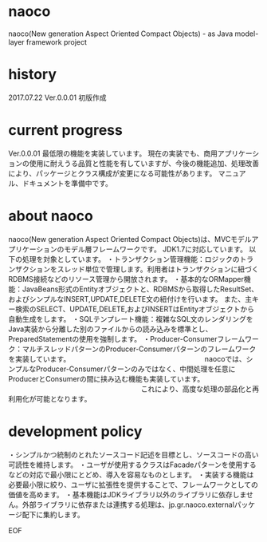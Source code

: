# naoco
naoco(New generation Aspect Oriented Compact Objects) - as Java model-layer framework project

# history
2017.07.22 Ver.0.0.01 初版作成

# current progress
Ver.0.0.01
最低限の機能を実装しています。
現在の実装でも、商用アプリケーションの使用に耐えうる品質と性能を有していますが、今後の機能追加、処理改善により、パッケージとクラス構成が変更になる可能性があります。
マニュアル、ドキュメントを準備中です。

# about naoco
naoco(New generation Aspect Oriented Compact Objects)は、MVCモデルアプリケーションのモデル層フレームワークです。
JDK1.7に対応しています。
以下の処理を対象としています。
・トランザクション管理機能：ロジックのトランザクションをスレッド単位で管理します。利用者はトランザクションに紐づくRDBMS接続などのリソース管理から開放されます。
・基本的なORMapper機能：JavaBeans形式のEntityオブジェクトと、RDBMSから取得したResultSet、およびシンプルなINSERT,UPDATE,DELETE文の紐付けを行います。
                     また、主キー検索のSELECT、UPDATE,DELETE,およびINSERTはEntityオブジェクトから自動生成をします。
・SQLテンプレート機能：複雑なSQL文のレンダリングをJava実装から分離した別のファイルからの読み込みを標準とし、PreparedStatementの使用を強制します。
・Producer-Consumerフレームワーク：マルチスレッドパターンのProducer-Consumerパターンのフレームワークを実装しています。
　　　　　　　　　　　　　　　　　　　naocoでは、シンプルなProducer-Consumerパターンのみではなく、中間処理を任意にProducerとConsumerの間に挟み込む機能も実装しています。
　　　　　　　　　　　　　　　　　　　これにより、高度な処理の部品化と再利用化が可能となります。

# development policy
・シンプルかつ統制のとれたソースコード記述を目標とし、ソースコードの高い可読性を維持します。
・ユーザが使用するクラスはFacadeパターンを使用するなどの対応で最小限にとどめ、導入を容易なものとします。
・実装する機能は必要最小限に絞り、ユーザに拡張性を提供することで、フレームワークとしての価値を高めます。
・基本機能はJDKライブラリ以外のライブラリに依存しません。外部ライブラリに依存または連携する処理は、jp.gr.naoco.externalパッケージ配下に集約します。

EOF
